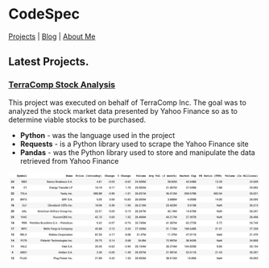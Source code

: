 # CodeSpec

[Projects](https://google.com) | [Blog](https://google.com) | [About Me](about.md)

## Latest Projects.

### [TerraComp Stock Analysis](https://colab.research.google.com/gist/wolejnr/773315a56e6b3cb8cbfdd1f3193eebc3/test2.ipynb)
This project was executed on behalf of TerraComp Inc. The goal was to analyzed the stock market data presented by Yahoo Finance
so as to determine viable stocks to be purchased.
* **Python** - was the language used in the project
* **Requests** - is a Python library used to scrape the Yahoo Finance site
* **Pandas** - was the Python library used to store and manipulate the data retrieved from Yahoo Finance

![DataFrame showing sort by volume ascending](image.png)
